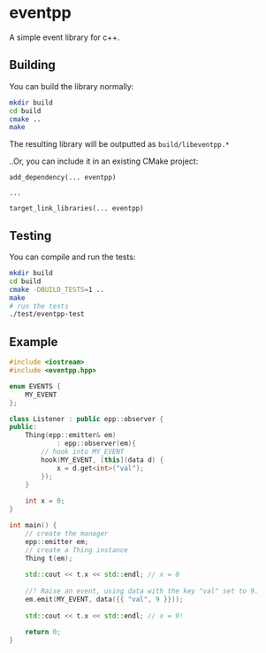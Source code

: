 # eventpp

A simple event library for c++.

## Building

You can build the library normally:

```bash
mkdir build
cd build
cmake ..
make
```

The resulting library will be outputted as `build/libeventpp.*`

..Or, you can include it in an existing CMake project:

```
add_dependency(... eventpp)

...

target_link_libraries(... eventpp)
```

## Testing

You can compile and run the tests:

```bash
mkdir build
cd build
cmake -DBUILD_TESTS=1 ..
make
# run the tests
./test/eventpp-test
```


## Example

```cpp
#include <iostream>
#include <eventpp.hpp>

enum EVENTS {
    MY_EVENT
};

class Listener : public epp::observer {
public:
    Thing(epp::emitter& em)
			: epp::observer(em){
        // hook into MY_EVENT
        hook(MY_EVENT, [this](data d) {
            x = d.get<int>("val");
        });
    }
    
    int x = 0;
}

int main() {
    // create the manager
    epp::emitter em;
    // create a Thing instance
    Thing t(em);
    
    std::cout << t.x << std::endl; // x = 0
    
    //! Raise an event, using data with the key "val" set to 9. 
    em.emit(MY_EVENT, data({{ "val", 9 }}));
    
    std::cout << t.x << std::endl; // x = 9!
    
    return 0;
}
